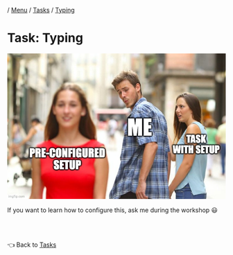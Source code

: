/ [Menu](/documentation/README.md) / [Tasks](/documentation/tasks/README.md) / [Typing](typing.md)

# Task: Typing

![Pre-configured setup](/documentation/images/typing_setup.jpeg)

If you want to learn how to configure this, ask me during the workshop 😃

<br>
<br>

👈 Back to [Tasks](/documentation/tasks/README.md)
